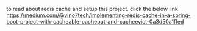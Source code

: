 to read about redis cache and setup this project. click the below link
https://medium.com/@vino7tech/implementing-redis-cache-in-a-spring-boot-project-with-cacheable-cacheput-and-cacheevict-0a3d50a1ffed
